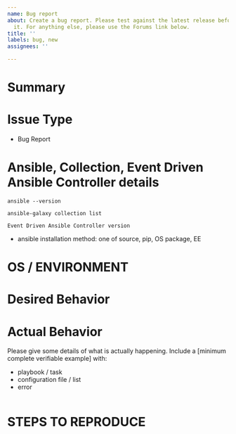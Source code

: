 ```yaml
---
name: Bug report
about: Create a bug report. Please test against the latest release before submitting
  it. For anything else, please use the Forums link below.
title: ''
labels: bug, new
assignees: ''

---
```


<!--- Verify first that your issue is not already reported on GitHub -->
<!--- Also test if the latest release are affected -->

# Summary

<!--- Explain the problem briefly below -->

# Issue Type

- Bug Report

# Ansible, Collection, Event Driven Ansible Controller details

<!--- Paste verbatim output between triple backticks -->

```console (paste below)
ansible --version

ansible-galaxy collection list

Event Driven Ansible Controller version

```

- ansible installation method: one of source, pip, OS package, EE

# OS / ENVIRONMENT

<!--- Provide all relevant information below, e.g. target OS versions, network device firmware, etc. -->

# Desired Behavior

<!--- Describe what you expected to happen when running the steps above -->

# Actual Behavior

<!--- Describe what actually happened. If possible run with extra verbosity (-vvvv) -->

Please give some details of what is actually happening.
Include a [minimum complete verifiable example] with:

- playbook / task
- configuration file / list
- error

<!--- Paste verbatim command output between triple backticks -->

```console (error)

```

# STEPS TO REPRODUCE

<!--- Describe exactly how to reproduce the problem, using a minimal test-case -->

<!--- Paste example playbooks or commands between triple backticks below -->

```yaml (playbook/task)

```

```yaml (config/list/array/variables)

```

<!--- HINT: You can paste gist.github.com links for larger files -->

<!-- [minimum complete verifiable example]: http://stackoverflow.com/help/mcve -->
